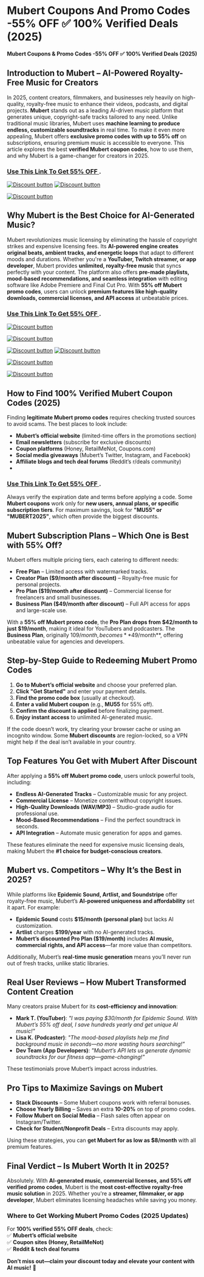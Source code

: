# Mubert Coupons And Promo Codes -55% OFF ✅ 100% Verified Deals (2025)
**Mubert Coupons & Promo Codes -55% OFF ✅ 100% Verified Deals (2025)**  

## **Introduction to Mubert – AI-Powered Royalty-Free Music for Creators**  

In 2025, content creators, filmmakers, and businesses rely heavily on high-quality, royalty-free music to enhance their videos, podcasts, and digital projects. **Mubert** stands out as a leading AI-driven music platform that generates unique, copyright-safe tracks tailored to any need. Unlike traditional music libraries, Mubert uses **machine learning to produce endless, customizable soundtracks** in real time. To make it even more appealing, Mubert offers **exclusive promo codes with up to 55% off** on subscriptions, ensuring premium music is accessible to everyone. This article explores the best **verified Mubert coupon codes**, how to use them, and why Mubert is a game-changer for creators in 2025.  

### [Use This Link To Get 55% OFF ](https://mubert.com/render/pricing?via=30OFF).

[![Discount button](https://github.com/user-attachments/assets/3f71da06-782c-4e19-ae21-a19f506520ce)](https://mubert.com/render/pricing?via=30OFF)
[![Discount button](https://github.com/user-attachments/assets/c0ea19c8-6157-457d-8a30-09f3950ece32)](https://mubert.com/render/pricing?via=30OFF)

[![Discount button](https://github.com/user-attachments/assets/2310486c-c9cb-4cde-b9de-cbad62ea95cb)](https://mubert.com/render/pricing?via=30OFF)


## **Why Mubert is the Best Choice for AI-Generated Music?**  

Mubert revolutionizes music licensing by eliminating the hassle of copyright strikes and expensive licensing fees. Its **AI-powered engine creates original beats, ambient tracks, and energetic loops** that adapt to different moods and durations. Whether you're a **YouTuber, Twitch streamer, or app developer**, Mubert provides **unlimited, royalty-free music** that syncs perfectly with your content. The platform also offers **pre-made playlists, mood-based recommendations, and seamless integration** with editing software like Adobe Premiere and Final Cut Pro. With **55% off Mubert promo codes**, users can unlock **premium features like high-quality downloads, commercial licenses, and API access** at unbeatable prices. 
### [Use This Link To Get 55% OFF ](https://mubert.com/render/pricing?via=30OFF).

[![Discount button](https://github.com/user-attachments/assets/49d39a1a-51ed-4b66-a317-86f75de4d8f2)](https://mubert.com/render/pricing?via=30OFF)


[![Discount button](https://github.com/user-attachments/assets/f0630410-7815-470a-8e31-26fc2a5b57a5)](https://mubert.com/render/pricing?via=30OFF)

[![Discount button](https://github.com/user-attachments/assets/2310486c-c9cb-4cde-b9de-cbad62ea95cb)](https://mubert.com/render/pricing?via=30OFF)
[![Discount button](https://github.com/user-attachments/assets/20b8bd9d-1046-4fe7-a4bf-357f5008487c)](https://mubert.com/render/pricing?via=30OFF)

[![Discount button](https://github.com/user-attachments/assets/42eb9dee-0e55-4b4a-a490-19f9b7394707)](https://mubert.com/render/pricing?via=30OFF)

[![Discount button](https://github.com/user-attachments/assets/ce85fcb2-1431-4475-9b6f-275a04360225)](https://mubert.com/render/pricing?via=30OFF)


## **How to Find 100% Verified Mubert Coupon Codes (2025)**  

Finding **legitimate Mubert promo codes** requires checking trusted sources to avoid scams. The best places to look include:  
- **Mubert’s official website** (limited-time offers in the promotions section)  
- **Email newsletters** (subscribe for exclusive discounts)  
- **Coupon platforms** (Honey, RetailMeNot, Coupons.com)  
- **Social media giveaways** (Mubert’s Twitter, Instagram, and Facebook)  
- **Affiliate blogs and tech deal forums** (Reddit’s r/deals community)
- 
### [Use This Link To Get 55% OFF ](https://mubert.com/render/pricing?via=30OFF).

Always verify the expiration date and terms before applying a code. Some **Mubert coupons** work only for **new users, annual plans, or specific subscription tiers**. For maximum savings, look for **"MU55" or "MUBERT2025"**, which often provide the biggest discounts.  

## **Mubert Subscription Plans – Which One is Best with 55% Off?**  

Mubert offers multiple pricing tiers, each catering to different needs:  
- **Free Plan** – Limited access with watermarked tracks.  
- **Creator Plan ($9/month after discount)** – Royalty-free music for personal projects.  
- **Pro Plan ($19/month after discount)** – Commercial license for freelancers and small businesses.  
- **Business Plan ($49/month after discount)** – Full API access for apps and large-scale use.  

With a **55% off Mubert promo code**, the **Pro Plan drops from $42/month to just $19/month**, making it ideal for YouTubers and podcasters. The **Business Plan**, originally $109/month, becomes **$49/month**, offering unbeatable value for agencies and developers.  

## **Step-by-Step Guide to Redeeming Mubert Promo Codes**  

1. **Go to Mubert’s official website** and choose your preferred plan.  
2. **Click "Get Started"** and enter your payment details.  
3. **Find the promo code box** (usually at checkout).  
4. **Enter a valid Mubert coupon** (e.g., **MU55** for 55% off).  
5. **Confirm the discount is applied** before finalizing payment.  
6. **Enjoy instant access** to unlimited AI-generated music.  

If the code doesn’t work, try clearing your browser cache or using an incognito window. Some **Mubert discounts** are region-locked, so a VPN might help if the deal isn’t available in your country.  

## **Top Features You Get with Mubert After Discount**  

After applying a **55% off Mubert promo code**, users unlock powerful tools, including:  
- **Endless AI-Generated Tracks** – Customizable music for any project.  
- **Commercial License** – Monetize content without copyright issues.  
- **High-Quality Downloads (WAV/MP3)** – Studio-grade audio for professional use.  
- **Mood-Based Recommendations** – Find the perfect soundtrack in seconds.  
- **API Integration** – Automate music generation for apps and games.  

These features eliminate the need for expensive music licensing deals, making Mubert the **#1 choice for budget-conscious creators**.  

## **Mubert vs. Competitors – Why It’s the Best in 2025?**  

While platforms like **Epidemic Sound, Artlist, and Soundstripe** offer royalty-free music, Mubert’s **AI-powered uniqueness and affordability** set it apart. For example:  
- **Epidemic Sound** costs **$15/month (personal plan)** but lacks AI customization.  
- **Artlist** charges **$199/year** with no AI-generated tracks.  
- **Mubert’s discounted Pro Plan ($19/month)** includes **AI music, commercial rights, and API access**—far more value than competitors.  

Additionally, Mubert’s **real-time music generation** means you’ll never run out of fresh tracks, unlike static libraries.  

## **Real User Reviews – How Mubert Transformed Content Creation**  

Many creators praise Mubert for its **cost-efficiency and innovation**:  
- **Mark T. (YouTuber)**: *"I was paying $30/month for Epidemic Sound. With Mubert’s 55% off deal, I save hundreds yearly and get unique AI music!"*  
- **Lisa K. (Podcaster)**: *"The mood-based playlists help me find background music in seconds—no more wasting hours searching!"*  
- **Dev Team (App Developers)**: *"Mubert’s API lets us generate dynamic soundtracks for our fitness app—game-changing!"*  

These testimonials prove Mubert’s impact across industries.  

## **Pro Tips to Maximize Savings on Mubert**  

- **Stack Discounts** – Some Mubert coupons work with referral bonuses.  
- **Choose Yearly Billing** – Saves an extra **10-20%** on top of promo codes.  
- **Follow Mubert on Social Media** – Flash sales often appear on Instagram/Twitter.  
- **Check for Student/Nonprofit Deals** – Extra discounts may apply.  

Using these strategies, you can **get Mubert for as low as $8/month** with all premium features.  

## **Final Verdict – Is Mubert Worth It in 2025?**  

Absolutely. With **AI-generated music, commercial licenses, and 55% off verified promo codes**, Mubert is the **most cost-effective royalty-free music solution** in 2025. Whether you're a **streamer, filmmaker, or app developer**, Mubert eliminates licensing headaches while saving you money.  

### **Where to Get Working Mubert Promo Codes (2025 Updates)**  
For **100% verified 55% OFF deals**, check:  
✅ **Mubert’s official website**  
✅ **Coupon sites (Honey, RetailMeNot)**  
✅ **Reddit & tech deal forums**  

**Don’t miss out—claim your discount today and elevate your content with AI music!** 🎵

